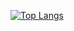 [![Top Langs](https://github-readme-stats.vercel.app/api/top-langs/?username=tewutuyo&layout=compact)](https://github.com/tewutuyo)
